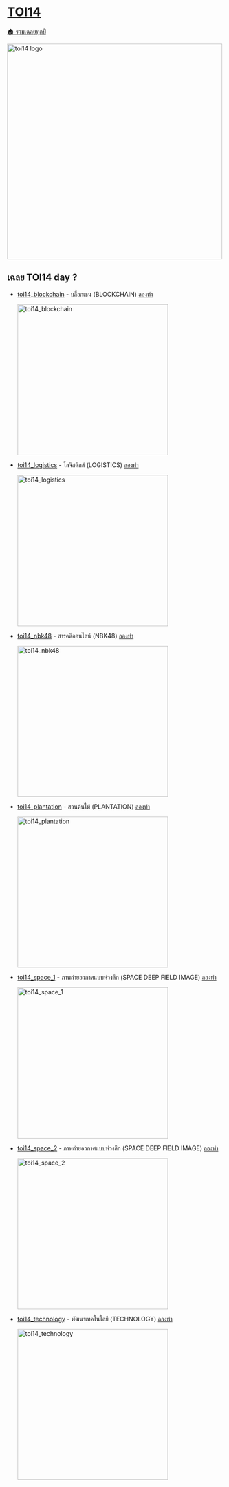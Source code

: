 <!-- @codegen_toi begin -->
<!-- ! THIS IS AUTO GENERATE DOCS. CHANGE THIS WILL RESULT NOTHING -->
# [TOI14](/toi/toi14)

[🏠 รวมเฉลยทุกปี](../)

<img width="500" alt="toi14 logo" src="https://github.com/krist7599555/toi/assets/19445033/80c80822-7583-4bcd-a705-dae3eacdee85">

<!-- ! THIS IS AUTO GENERATE DOCS. CHANGE THIS WILL RESULT NOTHING -->
## เฉลย TOI14 day ?

- [toi14_blockchain](/toi/toi14/toi14_blockchain) - บล็อกเชน (BLOCKCHAIN) [ลองทำ](https://beta.programming.in.th/tasks/toi14_blockchain)

  <img width="350" alt="toi14_blockchain" src="https://github.com/krist7599555/toi/assets/19445033/80c80822-7583-4bcd-a705-dae3eacdee85">

- [toi14_logistics](/toi/toi14/toi14_logistics) - โลจิสติกส์ (LOGISTICS) [ลองทำ](https://beta.programming.in.th/tasks/toi14_logistics)

  <img width="350" alt="toi14_logistics" src="https://github.com/krist7599555/toi/assets/19445033/80c80822-7583-4bcd-a705-dae3eacdee85">

- [toi14_nbk48](/toi/toi14/toi14_nbk48) - สารคดีออนไลน์ (NBK48) [ลองทำ](https://beta.programming.in.th/tasks/toi14_nbk48)

  <img width="350" alt="toi14_nbk48" src="https://github.com/krist7599555/toi/assets/19445033/80c80822-7583-4bcd-a705-dae3eacdee85">

- [toi14_plantation](/toi/toi14/toi14_plantation) - สวนต้นไม้ (PLANTATION) [ลองทำ](https://beta.programming.in.th/tasks/toi14_plantation)

  <img width="350" alt="toi14_plantation" src="https://github.com/krist7599555/toi/assets/19445033/80c80822-7583-4bcd-a705-dae3eacdee85">

- [toi14_space_1](/toi/toi14/toi14_space_1) - ภาพถ่ายอวกาศแบบห่วงลึก (SPACE DEEP FIELD IMAGE) [ลองทำ](https://beta.programming.in.th/tasks/toi14_space_1)

  <img width="350" alt="toi14_space_1" src="https://github.com/krist7599555/toi/assets/19445033/80c80822-7583-4bcd-a705-dae3eacdee85">

- [toi14_space_2](/toi/toi14/toi14_space_2) - ภาพถ่ายอวกาศแบบห่วงลึก (SPACE DEEP FIELD IMAGE) [ลองทำ](https://beta.programming.in.th/tasks/toi14_space_2)

  <img width="350" alt="toi14_space_2" src="https://github.com/krist7599555/toi/assets/19445033/80c80822-7583-4bcd-a705-dae3eacdee85">

- [toi14_technology](/toi/toi14/toi14_technology) - พัฒนาเทคโนโลยี (TECHNOLOGY) [ลองทำ](https://beta.programming.in.th/tasks/toi14_technology)

  <img width="350" alt="toi14_technology" src="https://github.com/krist7599555/toi/assets/19445033/80c80822-7583-4bcd-a705-dae3eacdee85">
<!-- @codegen_toi end -->
